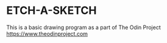# ETCH-A-SKETCH

This is a basic drawing program as a part of The Odin Project https://www.theodinproject.com
